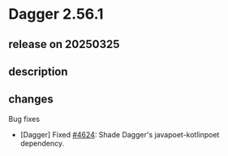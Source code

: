 # Dagger 2.56.1

## release on 20250325
## description
## changes
Bug fixes

* [Dagger] Fixed <a class="issue-link js-issue-link" data-error-text="Failed to load title" data-id="2888265052" data-permission-text="Title is private" data-url="https://github.com/google/dagger/issues/4624" data-hovercard-type="issue" data-hovercard-url="/google/dagger/issues/4624/hovercard" href="https://github.com/google/dagger/issues/4624">#4624</a>: Shade Dagger's javapoet-kotlinpoet dependency.

